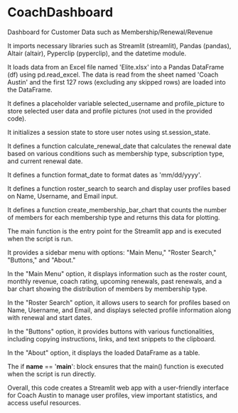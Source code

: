 # CoachDashboard
Dashboard for Customer Data such as Membership/Renewal/Revenue 

It imports necessary libraries such as Streamlit (streamlit), Pandas (pandas), Altair (altair), Pyperclip (pyperclip), and the datetime module.

It loads data from an Excel file named 'Elite.xlsx' into a Pandas DataFrame (df) using pd.read_excel. The data is read from the sheet named 'Coach Austin' and the first 127 rows (excluding any skipped rows) are loaded into the DataFrame.

It defines a placeholder variable selected_username and profile_picture to store selected user data and profile pictures (not used in the provided code).

It initializes a session state to store user notes using st.session_state.

It defines a function calculate_renewal_date that calculates the renewal date based on various conditions such as membership type, subscription type, and current renewal date.

It defines a function format_date to format dates as 'mm/dd/yyyy'.

It defines a function roster_search to search and display user profiles based on Name, Username, and Email input.

It defines a function create_membership_bar_chart that counts the number of members for each membership type and returns this data for plotting.

The main function is the entry point for the Streamlit app and is executed when the script is run.

It provides a sidebar menu with options: "Main Menu," "Roster Search," "Buttons," and "About."

In the "Main Menu" option, it displays information such as the roster count, monthly revenue, coach rating, upcoming renewals, past renewals, and a bar chart showing the distribution of members by membership type.

In the "Roster Search" option, it allows users to search for profiles based on Name, Username, and Email, and displays selected profile information along with renewal and start dates.

In the "Buttons" option, it provides buttons with various functionalities, including copying instructions, links, and text snippets to the clipboard.

In the "About" option, it displays the loaded DataFrame as a table.

The if __name__ == '__main__': block ensures that the main() function is executed when the script is run directly.

Overall, this code creates a Streamlit web app with a user-friendly interface for Coach Austin to manage user profiles, view important statistics, and access useful resources.

